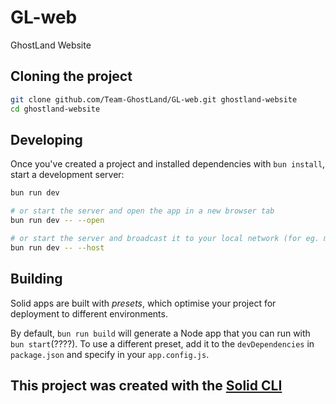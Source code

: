 # GL-web

GhostLand Website 

## Cloning the project

```bash
git clone github.com/Team-GhostLand/GL-web.git ghostland-website
cd ghostland-website
```

## Developing

Once you've created a project and installed dependencies with `bun install`, start a development server:

```bash
bun run dev

# or start the server and open the app in a new browser tab
bun run dev -- --open

# or start the server and broadcast it to your local network (for eg. mobile dev) 
bun run dev -- --host
```

## Building

Solid apps are built with _presets_, which optimise your project for deployment to different environments.

By default, `bun run build` will generate a Node app that you can run with `bun start`(????). To use a different preset, add it to the `devDependencies` in `package.json` and specify in your `app.config.js`.

## This project was created with the [Solid CLI](https://solid-cli.netlify.app)